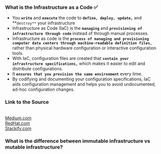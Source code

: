 ### What is the Infrastructure as a Code ✅
 * You **`write`** and **`execute`** the code to **`define, deploy, update,`** and **`destroy**` your infrastructure
 * Infrastructure as Code (IaC) is the **`managing`** and **`provisioning of infrastructure through code`** instead of through manual processes.
 *  Infrastructure as code is the **`process of managing and provisioning computer data centers through machine-readable definition files,`** rather than physical hardware configuration or interactive configuration tools.
 * With IaC, configuration files are created that **`contain your infrastructure specifications,`** which makes it easier to edit and distribute configurations.
 * It **`ensures that you provision the same environment`** every time.
 * By codifying and documenting your configuration specifications, IaC aids configuration management and helps you to avoid undocumented, ad-hoc configuration changes.
 
 ### Link to the Source
 <br> [Medium.com](https://www.example.com)
 <br> [RedHat.com](https://www.redhat.com/en/topics/automation/)
 <br> [Stackify.com](https://stackify.com/what-is-infrastructure-as-code-how-it-works-best-practices-tutorials/)


### What is the difference between immutable infrastructure vs mutable infrastructure?
